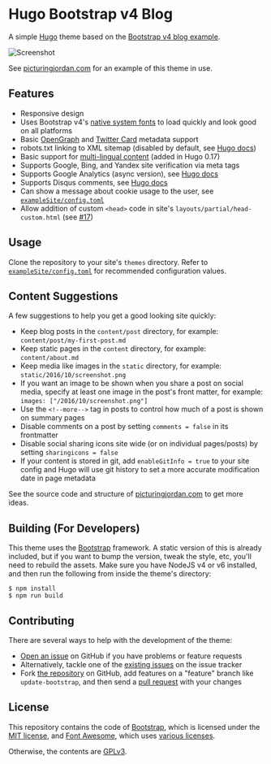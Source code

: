 # Hugo Bootstrap v4 Blog
A simple [Hugo](https://gohugo.io) theme based on the [Bootstrap v4 blog example](http://v4-alpha.getbootstrap.com/examples/blog).

![Screenshot](https://raw.githubusercontent.com/alanorth/hugo-theme-bootstrap4-blog/master/screenshot@2x.png "Screenshot")

See [picturingjordan.com](https://picturingjordan.com) for an example of this theme in use.

## Features

- Responsive design
- Uses Bootstrap v4's [native system fonts](http://v4-alpha.getbootstrap.com/content/reboot/#native-font-stack) to load quickly and look good on all platforms
- Basic [OpenGraph](http://ogp.me) and [Twitter Card](https://dev.twitter.com/cards/types) metadata support
- robots.txt linking to XML sitemap (disabled by default, see [Hugo docs](https://gohugo.io/extras/robots-txt/))
- Basic support for [multi-lingual content](https://github.com/spf13/hugo/blob/master/docs/content/content/multilingual.md) (added in Hugo 0.17)
- Supports Google, Bing, and Yandex site verification via meta tags
- Supports Google Analytics (async version), see [Hugo docs](https://gohugo.io/extras/analytics/)
- Supports Disqus comments, see [Hugo docs](https://gohugo.io/extras/comments/)
- Can show a message about cookie usage to the user, see [`exampleSite/config.toml`](https://github.com/alanorth/hugo-theme-bootstrap4-blog/blob/master/exampleSite/config.toml)
- Allow addition of custom `<head>` code in site's `layouts/partial/head-custom.html` (see [#17](https://github.com/alanorth/hugo-theme-bootstrap4-blog/pull/17))

## Usage
Clone the repository to your site's `themes` directory. Refer to [`exampleSite/config.toml`](https://github.com/alanorth/hugo-theme-bootstrap4-blog/blob/master/exampleSite/config.toml) for recommended configuration values.

## Content Suggestions
A few suggestions to help you get a good looking site quickly:

- Keep blog posts in the `content/post` directory, for example: `content/post/my-first-post.md`
- Keep static pages in the `content` directory, for example: `content/about.md`
- Keep media like images in the `static` directory, for example: `static/2016/10/screenshot.png`
- If you want an image to be shown when you share a post on social media, specify at least one image in the post's front matter, for example: `images: ["/2016/10/screenshot.png"]`
- Use the `<!--more-->` tag in posts to control how much of a post is shown on summary pages
- Disable comments on a post by setting `comments = false` in its frontmatter
- Disable social sharing icons site wide (or on individual pages/posts) by setting `sharingicons = false`
- If your content is stored in git, add `enableGitInfo = true` to your site config and Hugo will use git history to set a more accurate modification date in page metadata

See the source code and structure of [picturingjordan.com](https://github.com/alanorth/picturingjordan.com) to get more ideas.

## Building (For Developers)
This theme uses the [Bootstrap](https://getbootstrap.com/) framework. A static version of this is already included, but if you want to bump the version, tweak the style, etc, you'll need to rebuild the assets. Make sure you have NodeJS v4 or v6 installed, and then run the following from inside the theme's directory:

```console
$ npm install
$ npm run build
```

## Contributing
There are several ways to help with the development of the theme:

- [Open an issue](https://github.com/alanorth/hugo-theme-bootstrap4-blog/issues/new) on GitHub if you have problems or feature requests
- Alternatively, tackle one of the [existing issues](https://github.com/alanorth/hugo-theme-bootstrap4-blog/issues) on the issue tracker
- Fork [the repository](https://github.com/alanorth/hugo-theme-bootstrap4-blog) on GitHub, add features on a "feature" branch like `update-bootstrap`, and then send a [pull request](https://github.com/alanorth/hugo-theme-bootstrap4-blog/compare) with your changes

## License
This repository contains the code of [Bootstrap](http://getbootstrap.com), which is licensed under the [MIT license](https://tldrlegal.com/license/mit-license), and [Font Awesome](http://fontawesome.io/), which uses [various licenses](http://fontawesome.io/license/).

Otherwise, the contents are [GPLv3](https://www.gnu.org/licenses/gpl-3.0.txt).
